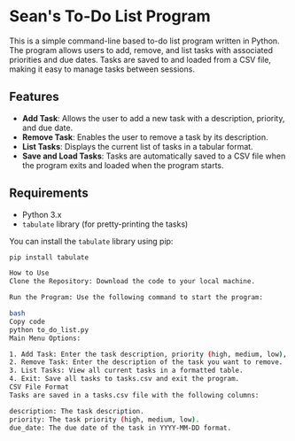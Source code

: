 # Sean's To-Do List Program

This is a simple command-line based to-do list program written in Python. The program allows users to add, remove, and list tasks with associated priorities and due dates. Tasks are saved to and loaded from a CSV file, making it easy to manage tasks between sessions.

## Features

- **Add Task**: Allows the user to add a new task with a description, priority, and due date.
- **Remove Task**: Enables the user to remove a task by its description.
- **List Tasks**: Displays the current list of tasks in a tabular format.
- **Save and Load Tasks**: Tasks are automatically saved to a CSV file when the program exits and loaded when the program starts.

## Requirements

- Python 3.x
- `tabulate` library (for pretty-printing the tasks)

You can install the `tabulate` library using pip:

```bash
pip install tabulate

How to Use
Clone the Repository: Download the code to your local machine.

Run the Program: Use the following command to start the program:

bash
Copy code
python to_do_list.py
Main Menu Options:

1. Add Task: Enter the task description, priority (high, medium, low), and due date (YYYY-MM-DD format). The task will be added if the due date is valid and in the future.
2. Remove Task: Enter the description of the task you want to remove.
3. List Tasks: View all current tasks in a formatted table.
4. Exit: Save all tasks to tasks.csv and exit the program.
CSV File Format
Tasks are saved in a tasks.csv file with the following columns:

description: The task description.
priority: The task priority (high, medium, low).
due_date: The due date of the task in YYYY-MM-DD format.
